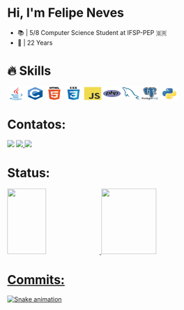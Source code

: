 <h1>Hi, I'm Felipe Neves</h1>

- 📚 | 5/8 Computer Science Student at IFSP-PEP 🇧🇷
- 📅 | 22 Years


<h1>🔥 Skills</h1>
<div style="display: inline_block">
  <img align="center" alt="Felipe-Java" height="30" width="40" src="https://raw.githubusercontent.com/devicons/devicon/master/icons/java/java-original.svg">
  <img align="center" alt="Felipe-C" height="30" width="40" src="https://raw.githubusercontent.com/devicons/devicon/master/icons/c/c-original.svg">
  <img align="center" alt="Felipe-Html" height="30" width="40" src="https://raw.githubusercontent.com/devicons/devicon/master/icons/html5/html5-original-wordmark.svg">
   <img align="center" alt="Felipe-Css" height="30" width="40" src="https://raw.githubusercontent.com/devicons/devicon/master/icons/css3/css3-original-wordmark.svg">
  <img align="center" alt="Felipe-JavaScript" height="30" width="40" src="https://raw.githubusercontent.com/devicons/devicon/master/icons/javascript/javascript-original.svg">
  <img align="center" alt="Felipe-Php" height="30" width="40" src="https://raw.githubusercontent.com/devicons/devicon/master/icons/php/php-original.svg">
  <img align="center" alt="Felipe-MySql" height="30" width="40" src="https://raw.githubusercontent.com/devicons/devicon/master/icons/mysql/mysql-original.svg">
  <img align="center" alt="Felipe-MySql" height="30" width="40" src="https://raw.githubusercontent.com/devicons/devicon/master/icons/postgresql/postgresql-original-wordmark.svg">
  <img align="center" alt="Felipe-Python" height="30" width="40" src="https://raw.githubusercontent.com/devicons/devicon/master/icons/python/python-original.svg">
</div>

<h1>Contatos:</h1>
 <div> 
  <a href="https://www.instagram.com/feliipenevesnow/"><img src="https://img.shields.io/badge/-Instagram-%23E4405F?style=for-the-badge&logo=instagram&logoColor=white" target="_blank"></a> 
  <a href = "mailto:"><img src="https://img.shields.io/badge/Gmail-D14836?style=for-the-badge&logo=gmail&logoColor=white">
  <a href="https://www.linkedin.com/in/felipe-neves-ba5670201/" target="_blank"><img src="https://img.shields.io/badge/-LinkedIn-%230077B5?style=for-the-badge&logo=linkedin&logoColor=white" target="_blank"></a> 

<h1>Status:</h1>
<div>
  <a href="https://github.com/feliipenevesnow">
<img height="150em" width="42%" src="https://github-readme-stats.vercel.app/api?username=feliipenevesnow&show_icons=true&theme=dracula&include_all_commits=true&count_private=true"/>
<img height="150em" width="50%" src="https://github-readme-stats.vercel.app/api/top-langs/?username=feliipenevesnow&layout=compact&langs_count=7&theme=dracula"/>
</div>
  
<h1>Commits:</h1>
  
![Snake animation](https://github.com/feliipenevesnow/feliipenevesnow/blob/main/snake.yml)

